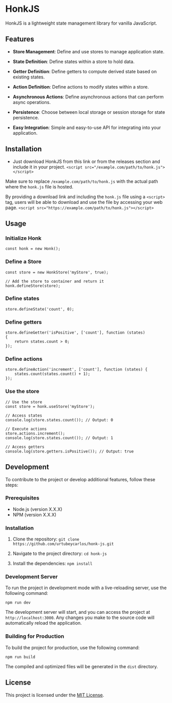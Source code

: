 # HonkJS

HonkJS is a lightweight state management library for vanilla JavaScript.

## Features

-   **Store Management**: Define and use stores to manage application state.

-   **State Definition**: Define states within a store to hold data.

-   **Getter Definition**: Define getters to compute derived state based on existing states.

-   **Action Definition**: Define actions to modify states within a store.

-   **Asynchronous Actions**: Define asynchronous actions that can perform async operations.

-   **Persistence**: Choose between local storage or session storage for state persistence.

-   **Easy Integration**: Simple and easy-to-use API for integrating into your application.

## Installation

-   Just download HonkJS from this link or from the releases section and include it in your project.
    `<script src="/example.com/path/to/honk.js"></script>`

Make sure to replace `/example.com/path/to/honk.js` with the actual path where the `honk.js` file is hosted.

By providing a download link and including the `honk.js` file using a `<script>` tag, users will be able to download and use the file by accessing your web page.
`<script src="https://example.com/path/to/honk.js"></script>`

## Usage

### Initialize Honk

    const honk = new Honk();

### Define a Store

    const store = new HonkStore('myStore', true);

    // Add the store to container and return it
    honk.defineStore(store);

### Define states

    store.defineState('count', 0);

### Define getters

    store.defineGetter('isPositive', ['count'], function (states)
    {
    	return states.count > 0;
    });

### Define actions

    store.defineAction('increment', ['count'], function (states) {
        states.count(states.count() + 1);
    });

### Use the store

    // Use the store
    const store = honk.useStore('myStore');

    // Access states
    console.log(store.states.count()); // Output: 0

    // Execute actions
    store.actions.increment();
    console.log(store.states.count()); // Output: 1

    // Access getters
    console.log(store.getters.isPositive()); // Output: true

## Development

To contribute to the project or develop additional features, follow these steps:

### Prerequisites

-   Node.js (version X.X.X)
-   NPM (version X.X.X)

### Installation

1. Clone the repository:
   `git clone https://github.com/urtubeycarlos/honk-js.git`

2. Navigate to the project directory:
   `cd honk-js`
3. Install the dependencies:
   `npm install`

### Development Server

To run the project in development mode with a live-reloading server, use the following command:

`npm run dev`

The development server will start, and you can access the project at `http://localhost:3000`. Any changes you make to the source code will automatically reload the application.

### Building for Production

To build the project for production, use the following command:

`npm run build`

The compiled and optimized files will be generated in the `dist` directory.

## License

This project is licensed under the [MIT License](https://opensource.org/license/mit/).
